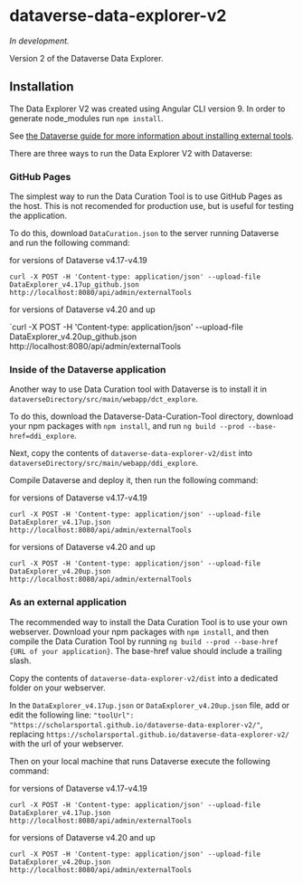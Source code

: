 # dataverse-data-explorer-v2

_In development._

Version 2 of the Dataverse Data Explorer. 

## Installation

The Data Explorer V2 was created using Angular CLI version 9.
In order to generate node_modules run `npm install`.

See [the Dataverse guide for more information about installing external tools](http://guides.dataverse.org/en/latest/installation/external-tools.html).

There are three ways to run the Data Explorer V2 with Dataverse:

### GitHub Pages

The simplest way to run the Data Curation Tool is to use GitHub Pages as the host. This is not recomended for production use, but is useful for testing the application.

To do this, download `DataCuration.json` to the server running Dataverse and run the following command:

for versions of Dataverse v4.17-v4.19

`curl -X POST -H 'Content-type: application/json' --upload-file DataExplorer_v4.17up_github.json http://localhost:8080/api/admin/externalTools`

for versions of Dataverse v4.20 and up

`curl -X POST -H 'Content-type: application/json' --upload-file DataExplorer_v4.20up_github.json http://localhost:8080/api/admin/externalTools

### Inside of the Dataverse application

Another way to use Data Curation tool with Dataverse is to install it in `dataverseDirectory/src/main/webapp/dct_explore`.

To do this, download the Dataverse-Data-Curation-Tool directory, download your npm packages with `npm install`, and run `ng build --prod --base-href=ddi_explore`.

Next, copy the contents of `dataverse-data-explorer-v2/dist` into `dataverseDirectory/src/main/webapp/ddi_explore`.

Compile Dataverse and deploy it, then run the following command:

for versions of Dataverse v4.17-v4.19

`curl -X POST -H 'Content-type: application/json' --upload-file DataExplorer_v4.17up.json http://localhost:8080/api/admin/externalTools`

for versions of Dataverse v4.20 and up

`curl -X POST -H 'Content-type: application/json' --upload-file DataExplorer_v4.20up.json http://localhost:8080/api/admin/externalTools`

### As an external application

The recommended way to install the Data Curation Tool is to use your own webserver. Download your npm packages with `npm install`, and then compile the Data Curation Tool by running `ng build --prod --base-href {URL of your application}`. The base-href value should include a trailing slash.

Copy the contents of `dataverse-data-explorer-v2/dist` into a dedicated folder on your webserver.

In the `DataExplorer_v4.17up.json` or `DataExplorer_v4.20up.json` file, add or edit the following line: `"toolUrl": "https://scholarsportal.github.io/dataverse-data-explorer-v2/"`, replacing `https://scholarsportal.github.io/dataverse-data-explorer-v2/` with the url of your webserver.

Then on your local machine that runs Dataverse execute the following command:

for versions of Dataverse v4.17-v4.19

`curl -X POST -H 'Content-type: application/json' --upload-file DataExplorer_v4.17up.json http://localhost:8080/api/admin/externalTools`

for versions of Dataverse v4.20 and up

`curl -X POST -H 'Content-type: application/json' --upload-file DataExplorer_v4.20up.json http://localhost:8080/api/admin/externalTools`

